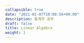 ```yaml
---
collapsible: true
date: "2021-01-07T10:08:56+09:00"
description: 통계학 공부
draft: false
title: Linear Algebra
weight: 1
---
```


<br>